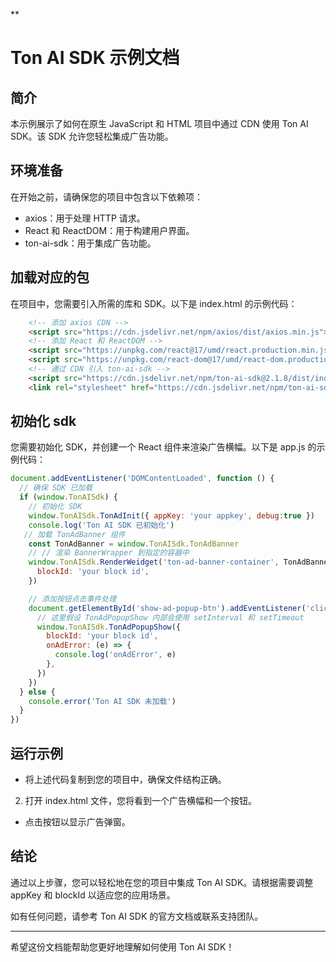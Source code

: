 **

# Ton AI SDK 示例文档

## 简介

本示例展示了如何在原生 JavaScript 和 HTML 项目中通过 CDN 使用 Ton AI SDK。该 SDK 允许您轻松集成广告功能。

## 环境准备

在开始之前，请确保您的项目中包含以下依赖项：

* axios：用于处理 HTTP 请求。
* React 和 ReactDOM：用于构建用户界面。
* ton-ai-sdk：用于集成广告功能。

## 加载对应的包

在项目中，您需要引入所需的库和 SDK。以下是 index.html 的示例代码：

```html
    <!-- 添加 axios CDN -->
    <script src="https://cdn.jsdelivr.net/npm/axios/dist/axios.min.js"></script>
    <!-- 添加 React 和 ReactDOM -->
    <script src="https://unpkg.com/react@17/umd/react.production.min.js"></script>
    <script src="https://unpkg.com/react-dom@17/umd/react-dom.production.min.js"></script>
    <!-- 通过 CDN 引入 ton-ai-sdk -->
    <script src="https://cdn.jsdelivr.net/npm/ton-ai-sdk@2.1.8/dist/index.umd.js"></script>
    <link rel="stylesheet" href="https://cdn.jsdelivr.net/npm/ton-ai-sdk/dist/index.umd.css" />
```

## 初始化 sdk

您需要初始化 SDK，并创建一个 React 组件来渲染广告横幅。以下是 app.js 的示例代码：

```js
document.addEventListener('DOMContentLoaded', function () {
  // 确保 SDK 已加载
  if (window.TonAISdk) {
    // 初始化 SDK
    window.TonAISdk.TonAdInit({ appKey: 'your appkey', debug:true })
    console.log('Ton AI SDK 已初始化')
   // 加载 TonAdBanner 组件
    const TonAdBanner = window.TonAISdk.TonAdBanner
    // // 渲染 BannerWrapper 到指定的容器中
    window.TonAISdk.RenderWeidget('ton-ad-banner-container', TonAdBanner, {
      blockId: 'your block id',
    })

    // 添加按钮点击事件处理
    document.getElementById('show-ad-popup-btn').addEventListener('click', function () {
      // 这里假设 TonAdPopupShow 内部会使用 setInterval 和 setTimeout
      window.TonAISdk.TonAdPopupShow({
        blockId: 'your block id',
        onAdError: (e) => {
          console.log('onAdError', e)
        },
      })
    })
  } else {
    console.error('Ton AI SDK 未加载')
  }
})
```

## 运行示例

* 将上述代码复制到您的项目中，确保文件结构正确。

2. 打开 index.html 文件，您将看到一个广告横幅和一个按钮。

* 点击按钮以显示广告弹窗。

## 结论

通过以上步骤，您可以轻松地在您的项目中集成 Ton AI SDK。请根据需要调整 appKey 和 blockId 以适应您的应用场景。

如有任何问题，请参考 Ton AI SDK 的官方文档或联系支持团队。

---

希望这份文档能帮助您更好地理解如何使用 Ton AI SDK！
